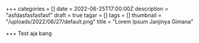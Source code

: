 +++
categories = []
date = 2022-06-25T17:00:00Z
description = "asfdasfasfasfasf"
draft = true
tagar = []
tags = []
thumbnail = "/uploads/2022/06/27/default.png"
title = "Lorem Ipsum Janjinya Gimana"

+++
Test aja bang